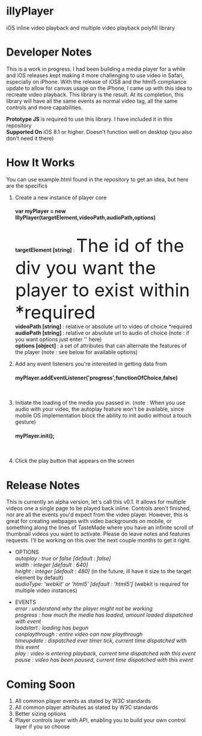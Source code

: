 # illyPlayer
iOS inline video playback and multiple video playback polyfill library

# Developer Notes
This is a work in progress. I had been building a media player for a while and iOS releases kept making it more challenging to use video in Safari, especially on iPhone.  With the release of iOS8 and the html5 compliance update to allow for canvas usage on the iPhone, I came up with this idea to recreate video playback.   This library is the result.  At its completion, this library will have all the same events as normal video tag, all the same controls and more capabilities.

<b> Prototype JS </b> is required to use this library. I have included it in this repository<br>
<b> Supported On </b> iOS 8.1 or higher.  Doesn't function well on desktop (you also don't need it there)

# How It Works
You can use example.html found in the repository to get an idea, but here are the specifics

1.  Create a new instance of player core<Br>
    <h4>var myPlayer = new IllyPlayer(targetElement,videoPath,audioPath,options)<br><br></h4>
    
    <b>targetElement [string] </b>: <font size="12">The id of the div you want the player to exist within *required </font> <Br>
   <b>videoPath     [string] </b>: relative or absolute url to video of choice  *required <br>
   <b>audioPath     [string] </b> : relative or absolute url to audio of choice  (note : if you want options just enter '' here)<br>
   <b> options       [object] </b>: a set of attributes that can alternate the features of the player (note : see below for available options)<br>

2.  Add any event listeners you're interested in getting data from<br>
    <h4>myPlayer.addEventListener('progress',functionOfChoice,false)</h4>
    <br>
3.  Initiate the loading of the media you passed in.  (note : When you use audio with your video, the autoplay feature won't be available, since mobile OS implementation block the ability to init audio without a touch gesture) <br>
    <h4>myPlayer.init();</h4>
<br>

4.  Click the play button that appears on the screen


# Release Notes
This is currently an alpha version, let's call this v0.1.  It allows for multiple videos one a single page to be played back inline.  Controls aren't finished, nor are all the events you'd expect from the video player.  However, this is great for creating webpages with video backgrounds on mobile, or something along the lines of TasteMade where you have an infinite scroll of thumbnail videos you want to activate.  Please do leave notes and features requests. I'll be working on this over the next couple months to get it right.

- OPTIONS  <br>
    <i>autoplay : true or false  [default : false]</i><br>
    <i>width    : integer  [default : 640]</i><br>
    <i>height   : integer  [default : 480]</i>  (in the future, ill have it size to the target element by default)<br>
    <i>audioType: 'webkit' or 'html5'  [default : 'html5']</i> (webkit is required for multiple video instances)<br>

- EVENTS <br> 
    <i>error : understand why the player might not be working</i><br>
    <i>progress : how much the media has loaded, amount loaded dispatched with event</i><br>
    <i>loadstart : loading has begun</i><br>
    <i>canplaythrough : entire video can now playthrough</i><br>
    <i>timeupdate : dispatched ever timer tick, current time dispatched with this event</i><br>
    <i>play : video is entering playback, current time dispatched with this event</i><br>
    <i>pause : video has been paused, current time dispatched with this event</i><br>

# Coming Soon
1. All common player events as stated by W3C standards
2. All common player attributes as stated by W3C standards
3. Better sizing options
4. Player controls layer with API, enabling you to build your own control layer if you so choose

